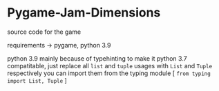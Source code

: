 # Pygame-Jam-Dimensions
source code for the game

requirements -> pygame, python 3.9

python 3.9 mainly because of typehinting
to make it python 3.7 compatitable, just replace all `list` and `tuple` usages with `List` and `Tuple` respectively
you can import them from the typing module
[ `from typing import List, Tuple` ]

